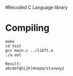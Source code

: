 #Recoded C Language library


# Compiling
```
make
cd test
gcc main.c ../libft.a
./a.out

Result:
abcdefghijklmnopqrstuvwxyz

```
